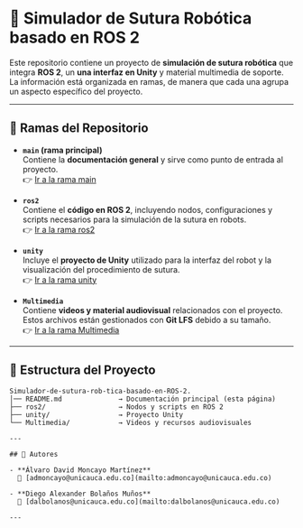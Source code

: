 # 🧵 Simulador de Sutura Robótica basado en ROS 2

Este repositorio contiene un proyecto de **simulación de sutura robótica** que integra **ROS 2**, un **una interfaz en Unity** y material multimedia de soporte.  
La información está organizada en ramas, de manera que cada una agrupa un aspecto específico del proyecto.

---

## 🌳 Ramas del Repositorio

- **`main` (rama principal)**  
  Contiene la **documentación general** y sirve como punto de entrada al proyecto.  
  👉 [Ir a la rama main](https://github.com/dieguitoxx/Simulador-de-sutura-rob-tica-basado-en-ROS-2./tree/main)

- **`ros2`**  
  Contiene el **código en ROS 2**, incluyendo nodos, configuraciones y scripts necesarios para la simulación de la sutura en robots.  
  👉 [Ir a la rama ros2](https://github.com/dieguitoxx/Simulador-de-sutura-rob-tica-basado-en-ROS-2./tree/ROS2)

- **`unity`**  
  Incluye el **proyecto de Unity** utilizado para la interfaz del robot y la visualización del procedimiento de sutura.  
  👉 [Ir a la rama unity](https://github.com/dieguitoxx/Simulador-de-sutura-rob-tica-basado-en-ROS-2./tree/Interfaz_Unity)

- **`Multimedia`**  
  Contiene **videos y material audiovisual** relacionados con el proyecto. Estos archivos están gestionados con **Git LFS** debido a su tamaño.  
  👉 [Ir a la rama Multimedia](https://github.com/dieguitoxx/Simulador-de-sutura-rob-tica-basado-en-ROS-2./tree/Multimedia)

---

## 📂 Estructura del Proyecto

```plaintext
Simulador-de-sutura-rob-tica-basado-en-ROS-2.
│── README.md              → Documentación principal (esta página)
├── ros2/                  → Nodos y scripts en ROS 2
├── unity/                 → Proyecto Unity
└── Multimedia/            → Videos y recursos audiovisuales

---

## 👥 Autores

- **Álvaro David Moncayo Martínez**  
  📧 [admoncayo@unicauca.edu.co](mailto:admoncayo@unicauca.edu.co)

- **Diego Alexander Bolaños Muños**  
  📧 [dalbolanos@unicauca.edu.co](mailto:dalbolanos@unicauca.edu.co)

---
